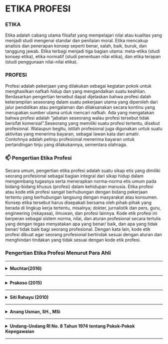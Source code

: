 # ETIKA PROFESI

### ETIKA

Etika  adalah cabang utama filsafat yang mempelajari nilai atau kualitas yang menjadi studi mengenai standar dan penilaian moral. Etika mencakup analisis dan penerapan konsep seperti benar, salah, baik, buruk, dan tanggung jawab. Etika terbagi menjadi tiga bagian utama: meta-etika (studi konsep etika), etika normatif (studi penentuan nilai etika), dan etika terapan (studi penggunaan nilai-nilai etika).

### PROFESI

Profesi adalah pekerjaan yang dilakukan sebagai kegiatan pokok untuk menghasilkan nafkah hidup dan yang mengandalkan suatu keahlian. Berdasarkan pengertian tersebut dapat dijelaskan bahwa profesi dalah keterampilan seseorang dalam suatu pekerjaan utama yang diperoleh dari jalur pendidikan atau pengalaman dan dilaksanakan secara kontinu yang merupakan sumber utama untuk mencari nafkah. Ada yang mengatakan bahwa profesi adalah “jabatan seseorang walau profesi tersebut tidak bersifat komersial”.Seseorang yang memiliki suatu profesi tertentu, disebut profesional. Walaupun begitu, istilah profesional juga digunakan untuk suatu aktivitas yang menerima bayaran, sebagai lawan kata dari amatir. Contohnya adalah petinju profesional menerima bayaran untuk pertandingan tinju yang dilakukannya, sementara olahraga.
     
###   📫 Pengertian Etika Profesi

Secara umum, pengertian etika profesi adalah suatu sikap etis yang dimiliki seorang profesional 
sebagai bagian integral dari sikap hidup dalam mengembang tugasnya serta menerapkan norma-norma etis umum pada bidang-bidang khusus (profesi) dalam kehidupan manusia.
Etika profesi atau kode etik profesi sangat berhubungan dengan bidang pekerjaan tertentu yang berhubungan langsung dengan masyarakat atau konsumen. Konsep etika tersebut 
harus disepakati bersama oleh pihak-pihak yang berada di lingkup kerja tertentu, misalnya; dokter, jurnalistik dan pers, guru, engineering (rekayasa), ilmuwan, dan profesi lainnya.
Kode etik profesi ini berperan sebagai sistem norma, nilai, dan aturan profesional secara tertulis yang dengan tegas menyatakan apa yang benar/ baik, dan apa yang tidak benar/ 
tidak baik bagi seorang profesional. Dengan kata lain, kode etik profesi dibuat agar seorang profesional bertindak sesuai dengan aturan dan menghindari tindakan yang 
tidak sesuai dengan kode etik profesi.

### Pengertian Etika Profesi Menurut Para Ahli

---
<details>
 <summary><b>Muchtar(2016)</b></summary>
 Pengertian Etika profesi merupakan suatu aturan perilaku yang mempunyai kekuatan mengikat bagi tiap-tiap pemegang profesi.
</details>

---
<details>
 <summary><b>Prakoso (2015)</b></summary>
   Pengertian Etika profesi merupakan etika sosial dalam etika khusus memiliki tugas serta juga tanggung jawab kepada ilmu dan juga profesi yang disandangnya.
</details>

---
<details>
 <summary><b>Siti Rahayu (2010)</b></summary>
  Pengertian Etika profesi ini merupakan kode etik untuk profesi tertentu serta karenanya juga harus dimengerti selayaknya, bukan sebagai etika absolut.
</details>

---
<details>
 <summary><b>Anang Usman, SH., MSi</b></summary>
  Pengertian Etika profesi ialah merupakan sikap hidup untuk memenuhi kebutuhan pelayanan profesional dari klien (pelanggan) dengan keterlibatan serta juga keahlian yakni sebagai pelayanan didalam rangka kewajiban. masyarakat ialahsebagai keseluruhan terhadappara anggota masyarakat yang membutuhkannya dengan disertai refleksi yang seksama
</details>

---
<details>
 <summary><b>Undang-Undang RI No. 8 Tahun 1974 tentang Pokok-Pokok Kepegawaian</b></summary>
 Kode etik profesi merupakan suatu pedoman sikap, tingkah laku serta juga perbuatan didalam melaksanakan tugas dan juga dalam kehidupan sehari-hari.
</details>

---

